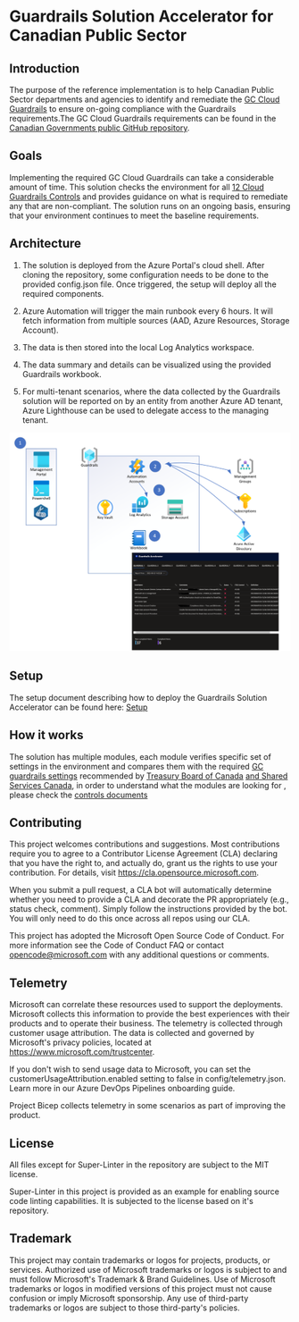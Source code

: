 # Guardrails Solution Accelerator for Canadian Public Sector

## Introduction 
The purpose of the reference implementation is to help Canadian Public Sector departments and agencies to identify and remediate the [GC Cloud Guardrails](https://github.com/canada-ca/cloud-guardrails#gc-cloud-guardrails)   to ensure on-going compliance with the Guardrails requirements.The GC Cloud Guardrails requirements can be found in the [Canadian Governments public GitHub repository](https://github.com/canada-ca/cloud-guardrails#summary---initial-30-days).
 

## Goals

Implementing the required GC Cloud Guardrails can take a considerable amount of time. This solution checks the environment for all [12 Cloud Guardrails Controls](https://github.com/canada-ca/cloud-guardrails#summary---initial-30-days) and provides guidance on what is required to remediate any that are non-compliant. The solution runs on an ongoing basis, ensuring that your environment continues to meet the baseline requirements.  


## Architecture
1. The solution is deployed from the Azure Portal's cloud shell. After cloning the repository, some configuration needs to be done to the provided config.json file. Once triggered, the setup will deploy all the required components.

2. Azure Automation will trigger the main runbook every 6 hours. It will fetch information from multiple sources (AAD, Azure Resources, Storage Account).

3. The data is then stored into the local Log Analytics workspace.

4. The data summary and details can be visualized using the provided Guardrails workbook.

5. For multi-tenant scenarios, where the data collected by the Guardrails solution will be reported on by an entity from another Azure AD tenant, Azure Lighthouse can be used to delegate access to the managing tenant. 

<p align="center">
<img src="./docs/media/SolutionDiagram.png " />
</p>

## Setup 
The setup document describing how to deploy the Guardrails Solution Accelerator can be found here: [Setup](./docs/setup.md)

## How it works 
The solution has multiple modules, each module verifies specific set of settings in the environment and compares them with the required [GC guardrails settings](https://github.com/canada-ca/cloud-guardrails#gc-cloud-guardrails) recommended by [Treasury Board of Canada](https://www.canada.ca/en/treasury-board-secretariat.html)   [and Shared Services Canada](https://www.canada.ca/en/shared-services.html), in order to understand what the modules are looking for , please check the [controls documents](./docs/controls.md)

## Contributing
This project welcomes contributions and suggestions. Most contributions require you to agree to a Contributor License Agreement (CLA) declaring that you have the right to, and actually do, grant us the rights to use your contribution. For details, visit https://cla.opensource.microsoft.com.

When you submit a pull request, a CLA bot will automatically determine whether you need to provide a CLA and decorate the PR appropriately (e.g., status check, comment). Simply follow the instructions provided by the bot. You will only need to do this once across all repos using our CLA.

This project has adopted the Microsoft Open Source Code of Conduct. For more information see the Code of Conduct FAQ or contact opencode@microsoft.com with any additional questions or comments.
## Telemetry
Microsoft can correlate these resources used to support the deployments. Microsoft collects this information to provide the best experiences with their products and to operate their business. The telemetry is collected through customer usage attribution. The data is collected and governed by Microsoft's privacy policies, located at https://www.microsoft.com/trustcenter.

If you don't wish to send usage data to Microsoft, you can set the customerUsageAttribution.enabled setting to false in config/telemetry.json. Learn more in our Azure DevOps Pipelines onboarding guide.

Project Bicep collects telemetry in some scenarios as part of improving the product.
## License
All files except for Super-Linter in the repository are subject to the MIT license.

Super-Linter in this project is provided as an example for enabling source code linting capabilities. It is subjected to the license based on it's repository.
## Trademark
This project may contain trademarks or logos for projects, products, or services. Authorized use of Microsoft trademarks or logos is subject to and must follow Microsoft's Trademark & Brand Guidelines. Use of Microsoft trademarks or logos in modified versions of this project must not cause confusion or imply Microsoft sponsorship. Any use of third-party trademarks or logos are subject to those third-party's policies.

